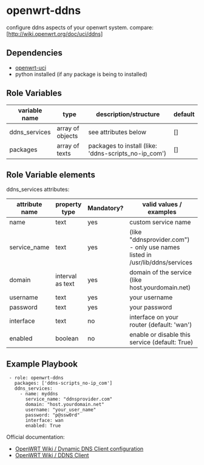 openwrt-ddns
============

configure ddns aspects of your openwrt system.
compare: [http://wiki.openwrt.org/doc/uci/ddns]

Dependencies
------------

* [openwrt-uci](https://github.com/flandiGT/openwrt-uci)
* python installed (if any package is being to installed)

Role Variables
--------------

| variable name     | type             | description/structure                                | default |
|-------------------|------------------|------------------------------------------------------|---------|
| ddns_services     | array of objects | see attributes below                                 | []      |
| packages          | array of texts   | packages to install (like: 'ddns-scripts_no-ip_com') | []      |

Role Variable elements
----------------------

ddns_services attributes:

| attribute name | property type       | Mandatory? | valid values / examples                                                     |
|----------------|---------------------|------------|-----------------------------------------------------------------------------|
| name           | text                | yes        | custom service name                                                         |
| service_name   | text                | yes        | (like "ddnsprovider.com") - only use names listed in /usr/lib/ddns/services |
| domain         | interval as text    | yes        | domain of the service (like host.yourdomain.net)                            |
| username       | text                | yes        | your username                                                               |
| password       | text                | yes        | your password                                                               |
| interface      | text                | no         | interface on your router (default: 'wan')                                   |
| enabled        | boolean             | no         | enable or disable this service (default: True)                              |

Example Playbook
----------------

```  
 - role: openwrt-ddns
   packages: ['ddns-scripts_no-ip_com']
   ddns_services:
     - name: myddns
       service_name: "ddnsprovider.com"
       domain: "host.yourdomain.net"
       username: "your_user_name"
       password: "p@ssw0rd"
       interface: wan
       enabled: True
```

Official documentation:
* [OpenWRT Wiki / Dynamic DNS Client configuration](http://wiki.openwrt.org/doc/uci/ddns)
* [OpenWRT Wiki / DDNS Client](https://wiki.openwrt.org/doc/howto/ddns.client)
